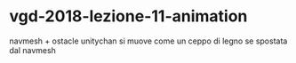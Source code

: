 # vgd-2018-lezione-11-animation
navmesh + ostacle
unitychan si muove come un ceppo di legno se spostata dal navmesh
